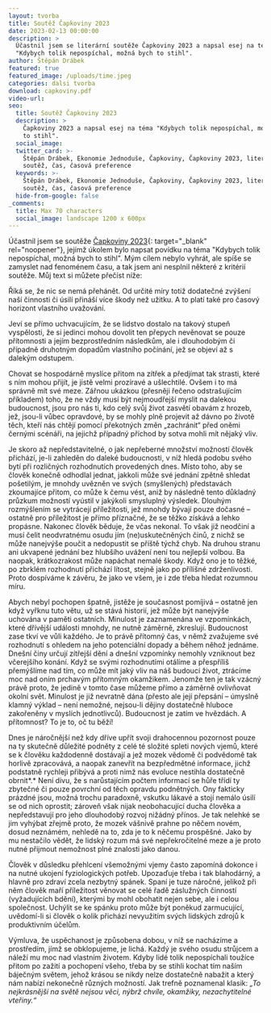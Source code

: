 ```yaml
---
layout: tvorba
title: Soutěž Čapkoviny 2023
date: 2023-02-13 00:00:00
description: >
  Účastnil jsem se literární soutěže Čapkoviny 2023 a napsal esej na téma
  "Kdybych tolik nepospíchal, možná bych to stihl".
author: Štěpán Drábek
featured: true
featured_image: /uploads/time.jpeg
categories: dalsi tvorba
download: capkoviny.pdf
video-url:
seo:
  title: Soutěž Čapkoviny 2023
  description: >
    Čapkoviny 2023 a napsal esej na téma "Kdybych tolik nepospíchal, možná bych
    to stihl".
  social_image:
  twitter_card: >-
    Štěpán Drábek, Ekonomie Jednoduše, Čapkoviny, Čapkoviny 2023, literární
    soutěž, čas, časová preference
  keywords: >-
    Štěpán Drábek, Ekonomie Jednoduše, Čapkoviny, Čapkoviny 2023, literární
    soutěž, čas, časová preference
  hide-from-google: false
_comments:
  title: Max 70 characters
  social_image: landscape 1200 x 600px
---
```

Účastnil jsem se soutěže [Čapkoviny 2023](https://www.ssnahorni.cz/literarni-soutez-capkoviny-2023/){: target="_blank" rel="noopener"}, jejímž úkolem bylo napsat povídku na téma "Kdybych tolik nepospíchal, možná bych to stihl". Mým cílem nebylo vyhrát, ale spíše se zamyslet nad fenoménem času, a tak jsem ani nesplnil některé z kritérií soutěže. Můj text si můžete přečíst níže:

>
>
>

Říká se, že nic se nemá přehánět. Od určité míry totiž dodatečné zvýšení naší činnosti či úsilí přináší více škody než užitku. A to platí také pro časový horizont vlastního uvažování.

Jeví se přímo uchvacujícím, že se lidstvo dostalo na takový stupeň vyspělosti, že si jedinci mohou dovolit ten přepych nevěnovat se pouze přítomnosti a jejím bezprostředním následkům, ale i dlouhodobým či případně druhotným dopadům vlastního počínání, jež se objeví až s dalekým odstupem.

Chovat se hospodárně myslíce přitom na zítřek a předjímat tak strasti, které s ním mohou přijít, je jistě velmi prozíravé a ušlechtilé. Ovšem i to má správně mít své meze. Zářnou ukázkou (přesněji řečeno odstrašujícím příkladem) toho, že ne vždy musí být nejmoudřejší myslit na dalekou budoucnost, jsou pro nás ti, kdo celý svůj život zasvětí obavám z hrozeb, jež, jsou-li vůbec opravdové, by se mohly plně projevit až dávno po životě těch, kteří nás chtějí pomocí překotných změn „zachránit“ před oněmi černými scénáři, na jejichž případný příchod by sotva mohli mít nějaký vliv.

Je skoro až nepředstavitelné, o jak nepřeberné množství možností člověk přichází, je-li zahleděn do daleké budoucnosti, v níž hledá podobu svého bytí při rozličných rozhodnutích provedených dnes. Místo toho, aby se člověk konečně odhodlal jednat, jakkoli může své jednání zpětně shledat pošetilým, je mnohdy uvězněn ve svých (smyšlených) představách zkoumajíce přitom, co může k čemu vést, aniž by následně tento důkladný průzkum možností vyústil v jakýkoli smysluplný výsledek. Dlouhým rozmýšlením se vytrácejí příležitosti, jež mnohdy bývají pouze dočasné – ostatně pro příležitost je přímo příznačné, že se těžko získává a lehko propásne. Nakonec člověk běduje, že včas nekonal. To však již neodčiní a musí čelit neodvratnému osudu jím (ne)uskutečněných činů, z nichž se může nanejvýše poučit a nedopustit se příště týchž chyb. Na druhou stranu ani ukvapené jednání bez hlubšího uvážení není tou nejlepší volbou. Ba naopak, krátkozrakost může napáchat nemalé škody. Když ono je to těžké, po zbrklém rozhodnutí přichází lítost, stejně jako po přílišné zdrženlivosti. Proto dospíváme k závěru, že jako ve všem, je i zde třeba hledat rozumnou míru.

Abych nebyl pochopen špatně, jistěže je současnost pomíjivá – ostatně jen když vyřknu tuto větu, už se stává historií, jež může být nanejvýše uchována v paměti ostatních. Minulost je zaznamenána ve vzpomínkách, které dřívější události mnohdy, ne nutně záměrně, zkreslují. Budoucnost zase tkví ve vůli každého. Je to právě přítomný čas, v němž zvažujeme své rozhodnutí s ohledem na jeho potenciální dopady a během něhož jednáme. Dnešní činy určují zítřejší dění a dnešní vzpomínky nemohly vzniknout bez včerejšího konání. Když se svými rozhodnutími otálíme a přespříliš přemýšlíme nad tím, co může mít jaký vliv na náš budoucí život, ztrácíme moc nad oním prchavým přítomným okamžikem. Jenomže ten je tak vzácný právě proto, že jedině v tomto čase můžeme přímo a záměrně ovlivňovat okolní svět. Minulost je již nevratně dána (přesto ale její přepsání – úmyslně klamný výklad – není nemožné, nejsou-li dějiny dostatečně hluboce zakořeněny v myslích jednotlivců). Budoucnost je zatím ve hvězdách. A přítomnost? To je to, oč tu běží!

Dnes je náročnější než kdy dříve upřít svoji drahocennou pozornost pouze na ty skutečně důležité podněty z celé té složité spleti nových vjemů, které se k člověku každodenně dostávají a jež mozek vědomě či podvědomě tak horlivě zpracovává, a naopak zanevřít na bezpředmětné informace, jichž podstatně rychleji přibývá a proti nimž nás evoluce nestihla dostatečně obrnit*.* Není divu, že s narůstajícím počtem informací se hůře třídí ty zbytečné či pouze povrchní od těch opravdu podnětných. Ony fakticky prázdné jsou, možná trochu paradoxně, vskutku lákavé a stojí nemálo úsilí se od nich oprostit; zároveň však nijak neobohacující ducha člověka a nepředstavují pro jeho dlouhodobý rozvoj nižádný přínos. Je tak nelehké se jim vyhýbat zřejmě proto, že mozek vášnivě prahne po něčem novém, dosud neznámém, nehledě na to, zda je to k něčemu prospěšné. Jako by mu nestačilo vědět, že lidský rozum má své nepřekročitelné meze a je proto nutné přijmout nemožnost plné znalosti jako danou.

Člověk v důsledku přehlcení všemožnými vjemy často zapomíná dokonce i na nutné ukojení fyziologických potřeb. Upozaďuje třeba i tak blahodárný, a hlavně pro zdraví zcela nezbytný spánek. Spaní je tuze náročné, jelikož při něm člověk maří příležitost věnovat se celé řadě záslužných činností (vyžadujících bdění), kterými by mohl obohatit nejen sebe, ale i celou společnost. Uchýlit se ke spánku proto může být poněkud zarmucující, uvědomí-li si člověk o kolik přichází nevyužitím svých lidských zdrojů k produktivním účelům.

Výmluva, že uspěchanost je způsobena dobou, v níž se nacházíme a prostředím, jímž se obklopujeme, je lichá. Každý je svého osudu strůjcem a náleží mu moc nad vlastním životem. Kdyby lidé tolik nepospíchali toužíce přitom po zažití a pochopení všeho, třeba by se stihli kochat tím naším báječným světem, jehož krásou se nikdy nelze dostatečně nabažit a který nám nabízí nekonečně různých možností. Jak trefně poznamenal klasik: *„To nejkrásnější na světě nejsou věci, nýbrž chvíle, okamžiky, nezachytitelné vteřiny.“*